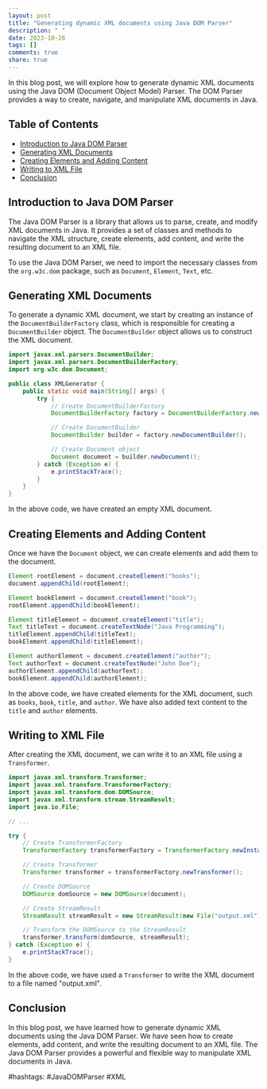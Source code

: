 ```yaml
---
layout: post
title: "Generating dynamic XML documents using Java DOM Parser"
description: " "
date: 2023-10-26
tags: []
comments: true
share: true
---
```


In this blog post, we will explore how to generate dynamic XML documents using the Java DOM (Document Object Model) Parser. The DOM Parser provides a way to create, navigate, and manipulate XML documents in Java.

## Table of Contents

- [Introduction to Java DOM Parser](#introduction-to-java-dom-parser)
- [Generating XML Documents](#generating-xml-documents)
- [Creating Elements and Adding Content](#creating-elements-and-adding-content)
- [Writing to XML File](#writing-to-xml-file)
- [Conclusion](#conclusion)

## Introduction to Java DOM Parser

The Java DOM Parser is a library that allows us to parse, create, and modify XML documents in Java. It provides a set of classes and methods to navigate the XML structure, create elements, add content, and write the resulting document to an XML file.

To use the Java DOM Parser, we need to import the necessary classes from the `org.w3c.dom` package, such as `Document`, `Element`, `Text`, etc.

## Generating XML Documents

To generate a dynamic XML document, we start by creating an instance of the `DocumentBuilderFactory` class, which is responsible for creating a `DocumentBuilder` object. The `DocumentBuilder` object allows us to construct the XML document.

```java
import javax.xml.parsers.DocumentBuilder;
import javax.xml.parsers.DocumentBuilderFactory;
import org.w3c.dom.Document;

public class XMLGenerator {
    public static void main(String[] args) {
        try {
            // Create DocumentBuilderFactory
            DocumentBuilderFactory factory = DocumentBuilderFactory.newInstance();

            // Create DocumentBuilder
            DocumentBuilder builder = factory.newDocumentBuilder();

            // Create Document object
            Document document = builder.newDocument();
        } catch (Exception e) {
            e.printStackTrace();
        }
    }
}
```

In the above code, we have created an empty XML document.

## Creating Elements and Adding Content

Once we have the `Document` object, we can create elements and add them to the document.

```java
Element rootElement = document.createElement("books");
document.appendChild(rootElement);

Element bookElement = document.createElement("book");
rootElement.appendChild(bookElement);

Element titleElement = document.createElement("title");
Text titleText = document.createTextNode("Java Programming");
titleElement.appendChild(titleText);
bookElement.appendChild(titleElement);

Element authorElement = document.createElement("author");
Text authorText = document.createTextNode("John Doe");
authorElement.appendChild(authorText);
bookElement.appendChild(authorElement);
```

In the above code, we have created elements for the XML document, such as `books`, `book`, `title`, and `author`. We have also added text content to the `title` and `author` elements.

## Writing to XML File

After creating the XML document, we can write it to an XML file using a `Transformer`.

```java
import javax.xml.transform.Transformer;
import javax.xml.transform.TransformerFactory;
import javax.xml.transform.dom.DOMSource;
import javax.xml.transform.stream.StreamResult;
import java.io.File;

// ...

try {
    // Create TransformerFactory
    TransformerFactory transformerFactory = TransformerFactory.newInstance();

    // Create Transformer
    Transformer transformer = transformerFactory.newTransformer();

    // Create DOMSource
    DOMSource domSource = new DOMSource(document);

    // Create StreamResult
    StreamResult streamResult = new StreamResult(new File("output.xml"));

    // Transform the DOMSource to the StreamResult
    transformer.transform(domSource, streamResult);
} catch (Exception e) {
    e.printStackTrace();
}
```

In the above code, we have used a `Transformer` to write the XML document to a file named "output.xml".

## Conclusion

In this blog post, we have learned how to generate dynamic XML documents using the Java DOM Parser. We have seen how to create elements, add content, and write the resulting document to an XML file. The Java DOM Parser provides a powerful and flexible way to manipulate XML documents in Java.

#hashtags: #JavaDOMParser #XML